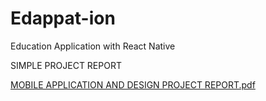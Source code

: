 # Edappat-ion
Education Application with React Native

SIMPLE PROJECT REPORT

[MOBILE APPLICATION AND DESIGN PROJECT REPORT.pdf](https://github.com/mehmetfarukandac1/Edappat-ion/files/11008160/MOBILE.APPLICATION.AND.DESIGN.PROJECT.REPORT.pdf)
